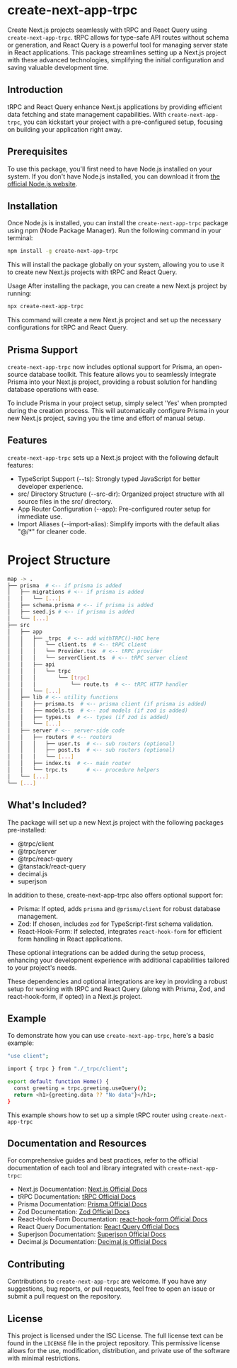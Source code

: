 # create-next-app-trpc

Create Next.js projects seamlessly with tRPC and React Query using `create-next-app-trpc`. tRPC allows for type-safe API routes without schema or generation, and React Query is a powerful tool for managing server state in React applications. This package streamlines setting up a Next.js project with these advanced technologies, simplifying the initial configuration and saving valuable development time.

## Introduction

tRPC and React Query enhance Next.js applications by providing efficient data fetching and state management capabilities. With `create-next-app-trpc`, you can kickstart your project with a pre-configured setup, focusing on building your application right away.

## Prerequisites

To use this package, you'll first need to have Node.js installed on your system. If you don't have Node.js installed, you can download it from [the official Node.js website](https://nodejs.org/).

## Installation

Once Node.js is installed, you can install the `create-next-app-trpc` package using npm (Node Package Manager). Run the following command in your terminal:

```bash
npm install -g create-next-app-trpc
```

This will install the package globally on your system, allowing you to use it to create new Next.js projects with tRPC and React Query.

Usage
After installing the package, you can create a new Next.js project by running:

```bash
npx create-next-app-trpc
```

This command will create a new Next.js project and set up the necessary configurations for tRPC and React Query.

## Prisma Support

`create-next-app-trpc` now includes optional support for Prisma, an open-source database toolkit. This feature allows you to seamlessly integrate Prisma into your Next.js project, providing a robust solution for handling database operations with ease.

To include Prisma in your project setup, simply select 'Yes' when prompted during the creation process. This will automatically configure Prisma in your new Next.js project, saving you the time and effort of manual setup.

## Features

`create-next-app-trpc` sets up a Next.js project with the following default features:

- TypeScript Support (--ts): Strongly typed JavaScript for better developer experience.
- src/ Directory Structure (--src-dir): Organized project structure with all source files in the src/ directory.
- App Router Configuration (--app): Pre-configured router setup for immediate use.
- Import Aliases (--import-alias): Simplify imports with the default alias "@/\*" for cleaner code.

# Project Structure

```bash
map -> .
├── prisma  # <-- if prisma is added
│   ├── migrations # <-- if prisma is added
│   │   └── [...]
│   ├── schema.prisma # <-- if prisma is added
│   ├── seed.js # <-- if prisma is added
│   └── [...]
├── src
│   ├── app
│   │   ├── _trpc  # <-- add withTRPC()-HOC here
│   │   │   └── client.ts  # <-- tRPC client
│   │   │   └── Provider.tsx  # <-- tRPC provider
│   │   │   └── serverClient.ts  # <-- tRPC server client
│   │   ├── api
│   │   │   └── trpc
│   │   │       └── [trpc]
│   │   │           └── route.ts  # <-- tRPC HTTP handler
│   │   └── [...]
│   ├── lib # <-- utility functions
│   │   ├── prisma.ts  # <-- prisma client (if prisma is added)
│   │   ├── models.ts  # <-- zod models (if zod is added)
│   │   ├── types.ts  # <-- types (if zod is added)
│   │   └── [...]
│   ├── server # <-- server-side code
│   │   ├── routers # <-- routers
│   │   │   ├── user.ts  # <-- sub routers (optional)
│   │   │   ├── post.ts  # <-- sub routers (optional)
│   │   │   └── [...]
│   │   ├── index.ts  # <-- main router
│   │   └── trpc.ts      # <-- procedure helpers
│   └── [...]
└── [...]
```

## What's Included?

The package will set up a new Next.js project with the following packages pre-installed:

- @trpc/client
- @trpc/server
- @trpc/react-query
- @tanstack/react-query
- decimal.js
- superjson

In addition to these, create-next-app-trpc also offers optional support for:

- Prisma: If opted, adds `prisma` and `@prisma/client` for robust database management.
- Zod: If chosen, includes `zod` for TypeScript-first schema validation.
- React-Hook-Form: If selected, integrates `react-hook-form` for efficient form handling in React applications.

These optional integrations can be added during the setup process, enhancing your development experience with additional capabilities tailored to your project's needs.

These dependencies and optional integrations are key in providing a robust setup for working with tRPC and React Query (along with Prisma, Zod, and react-hook-form, if opted) in a Next.js project.

## Example

To demonstrate how you can use `create-next-app-trpc`, here's a basic example:

```bash
"use client";

import { trpc } from "./_trpc/client";

export default function Home() {
  const greeting = trpc.greeting.useQuery();
  return <h1>{greeting.data ?? "No data"}</h1>;
}
```

This example shows how to set up a simple tRPC router using `create-next-app-trpc`

## Documentation and Resources

For comprehensive guides and best practices, refer to the official documentation of each tool and library integrated with `create-next-app-trpc`:

- Next.js Documentation: [Next.js Official Docs](https://nextjs.org/docs/getting-started)
- tRPC Documentation: [tRPC Official Docs](https://trpc.io/)
- Prisma Documentation: [Prisma Official Docs](https://www.prisma.io/docs/)
- Zod Documentation: [Zod Official Docs](https://zod.dev/)
- React-Hook-Form Documentation: [react-hook-form Official Docs](https://react-hook-form.com/)
- React Query Documentation: [React Query Official Docs](https://react-query.tanstack.com/)
- Superjson Documentation: [Superjson Official Docs](https://www.npmjs.com/package/superjson)
- Decimal.js Documentation: [Decimal.js Official Docs](https://mikemcl.github.io/decimal.js/)

## Contributing

Contributions to `create-next-app-trpc` are welcome. If you have any suggestions, bug reports, or pull requests, feel free to open an issue or submit a pull request on the repository.

## License

This project is licensed under the ISC License. The full license text can be found in the `LICENSE` file in the project repository. This permissive license allows for the use, modification, distribution, and private use of the software with minimal restrictions.
